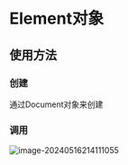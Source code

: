 # Element对象

## 使用方法

### 创建

通过Document对象来创建

### 调用

![image-20240516214111055](../TyporaImage/image-20240516214111055.png)